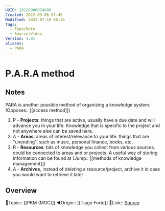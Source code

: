 ```yaml
---
UUID: 20220906074900
Created: 2022-09-06 07:49
Modified: 2023-07-18 06:36
tags:
  - Type/Note
  - Source/Video
Version: 1.01
aliases:
  - PARA
---
```


# P.A.R.A method

## Notes

PARA is another possible method of organizing a knowledge system. (Opposes:: [[access method]])

1. P - **Projects**: things that are active, usually have a due date and will advance you in your life. Knowledge that is specific to the project and not anywhere else can be saved here.
2. A - **Areas**: areas of interest/relevance to your life. things that are "unending", such as music, personal finance, books, etc.
3. R - **Resources**: bits of knowledge you collect from various sources. could be connected to areas and or projects. A useful way of storing information can be found at (Jump:: [[methods of knowledge management]])
4. A - **Archives**, instead of deleting a resource/project, archive it in case you would want to retrieve it later


## Overview
🔼Topic:: [[PKM (MOC)]]
◀Origin:: [[Tiago Forte]]
🔗Link:: [Source]()


